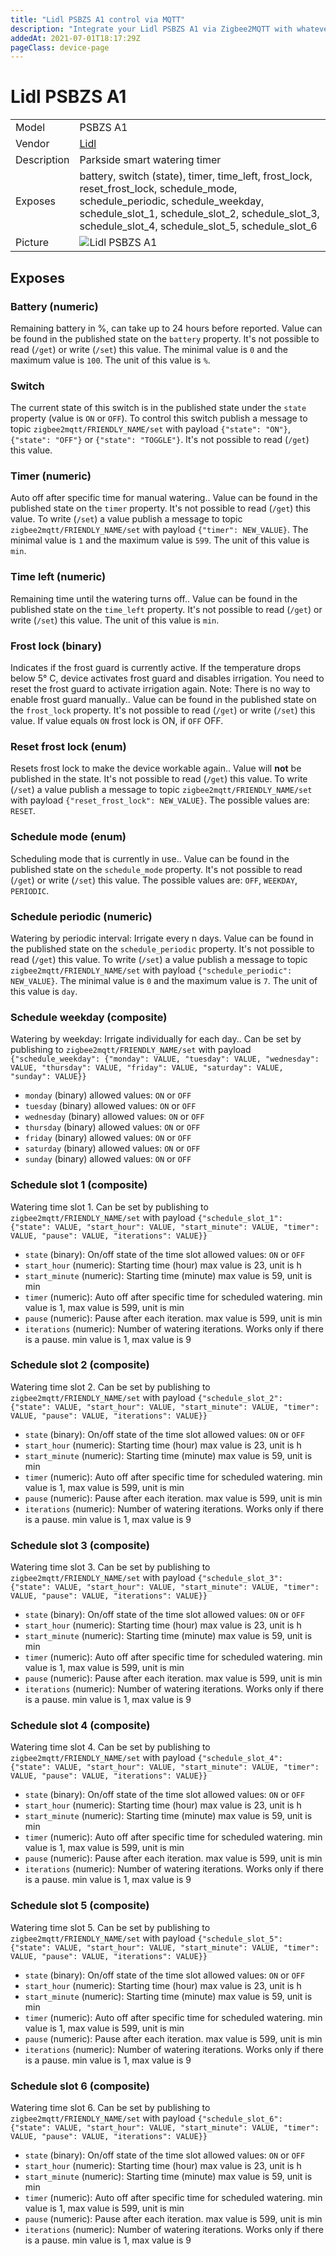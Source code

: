 ```yaml
---
title: "Lidl PSBZS A1 control via MQTT"
description: "Integrate your Lidl PSBZS A1 via Zigbee2MQTT with whatever smart home infrastructure you are using without the vendor's bridge or gateway."
addedAt: 2021-07-01T18:17:29Z
pageClass: device-page
---
```


<!-- !!!! -->
<!-- ATTENTION: This file is auto-generated through docgen! -->
<!-- You can only edit the "Notes"-Section between the two comment lines "Notes BEGIN" and "Notes END". -->
<!-- Do not use h1 or h2 heading within "## Notes"-Section. -->
<!-- !!!! -->

# Lidl PSBZS A1

|     |     |
|-----|-----|
| Model | PSBZS A1  |
| Vendor  | [Lidl](/supported-devices/#v=Lidl)  |
| Description | Parkside smart watering timer |
| Exposes | battery, switch (state), timer, time_left, frost_lock, reset_frost_lock, schedule_mode, schedule_periodic, schedule_weekday, schedule_slot_1, schedule_slot_2, schedule_slot_3, schedule_slot_4, schedule_slot_5, schedule_slot_6 |
| Picture | ![Lidl PSBZS A1](https://www.zigbee2mqtt.io/images/devices/PSBZS-A1.png) |


<!-- Notes BEGIN: You can edit here. Add "## Notes" headline if not already present. -->


<!-- Notes END: Do not edit below this line -->




## Exposes

### Battery (numeric)
Remaining battery in %, can take up to 24 hours before reported.
Value can be found in the published state on the `battery` property.
It's not possible to read (`/get`) or write (`/set`) this value.
The minimal value is `0` and the maximum value is `100`.
The unit of this value is `%`.

### Switch 
The current state of this switch is in the published state under the `state` property (value is `ON` or `OFF`).
To control this switch publish a message to topic `zigbee2mqtt/FRIENDLY_NAME/set` with payload `{"state": "ON"}`, `{"state": "OFF"}` or `{"state": "TOGGLE"}`.
It's not possible to read (`/get`) this value.

### Timer (numeric)
Auto off after specific time for manual watering..
Value can be found in the published state on the `timer` property.
It's not possible to read (`/get`) this value.
To write (`/set`) a value publish a message to topic `zigbee2mqtt/FRIENDLY_NAME/set` with payload `{"timer": NEW_VALUE}`.
The minimal value is `1` and the maximum value is `599`.
The unit of this value is `min`.

### Time left (numeric)
Remaining time until the watering turns off..
Value can be found in the published state on the `time_left` property.
It's not possible to read (`/get`) or write (`/set`) this value.
The unit of this value is `min`.

### Frost lock (binary)
Indicates if the frost guard is currently active. If the temperature drops below 5° C, device activates frost guard and disables irrigation. You need to reset the frost guard to activate irrigation again. Note: There is no way to enable frost guard manually..
Value can be found in the published state on the `frost_lock` property.
It's not possible to read (`/get`) or write (`/set`) this value.
If value equals `ON` frost lock is ON, if `OFF` OFF.

### Reset frost lock (enum)
Resets frost lock to make the device workable again..
Value will **not** be published in the state.
It's not possible to read (`/get`) this value.
To write (`/set`) a value publish a message to topic `zigbee2mqtt/FRIENDLY_NAME/set` with payload `{"reset_frost_lock": NEW_VALUE}`.
The possible values are: `RESET`.

### Schedule mode (enum)
Scheduling mode that is currently in use..
Value can be found in the published state on the `schedule_mode` property.
It's not possible to read (`/get`) or write (`/set`) this value.
The possible values are: `OFF`, `WEEKDAY`, `PERIODIC`.

### Schedule periodic (numeric)
Watering by periodic interval: Irrigate every n days.
Value can be found in the published state on the `schedule_periodic` property.
It's not possible to read (`/get`) this value.
To write (`/set`) a value publish a message to topic `zigbee2mqtt/FRIENDLY_NAME/set` with payload `{"schedule_periodic": NEW_VALUE}`.
The minimal value is `0` and the maximum value is `7`.
The unit of this value is `day`.

### Schedule weekday (composite)
Watering by weekday: Irrigate individually for each day..
Can be set by publishing to `zigbee2mqtt/FRIENDLY_NAME/set` with payload `{"schedule_weekday": {"monday": VALUE, "tuesday": VALUE, "wednesday": VALUE, "thursday": VALUE, "friday": VALUE, "saturday": VALUE, "sunday": VALUE}}`
- `monday` (binary) allowed values: `ON` or `OFF`
- `tuesday` (binary) allowed values: `ON` or `OFF`
- `wednesday` (binary) allowed values: `ON` or `OFF`
- `thursday` (binary) allowed values: `ON` or `OFF`
- `friday` (binary) allowed values: `ON` or `OFF`
- `saturday` (binary) allowed values: `ON` or `OFF`
- `sunday` (binary) allowed values: `ON` or `OFF`

### Schedule slot 1 (composite)
Watering time slot 1.
Can be set by publishing to `zigbee2mqtt/FRIENDLY_NAME/set` with payload `{"schedule_slot_1": {"state": VALUE, "start_hour": VALUE, "start_minute": VALUE, "timer": VALUE, "pause": VALUE, "iterations": VALUE}}`
- `state` (binary): On/off state of the time slot allowed values: `ON` or `OFF`
- `start_hour` (numeric): Starting time (hour) max value is 23, unit is h
- `start_minute` (numeric): Starting time (minute) max value is 59, unit is min
- `timer` (numeric): Auto off after specific time for scheduled watering. min value is 1, max value is 599, unit is min
- `pause` (numeric): Pause after each iteration. max value is 599, unit is min
- `iterations` (numeric): Number of watering iterations. Works only if there is a pause. min value is 1, max value is 9

### Schedule slot 2 (composite)
Watering time slot 2.
Can be set by publishing to `zigbee2mqtt/FRIENDLY_NAME/set` with payload `{"schedule_slot_2": {"state": VALUE, "start_hour": VALUE, "start_minute": VALUE, "timer": VALUE, "pause": VALUE, "iterations": VALUE}}`
- `state` (binary): On/off state of the time slot allowed values: `ON` or `OFF`
- `start_hour` (numeric): Starting time (hour) max value is 23, unit is h
- `start_minute` (numeric): Starting time (minute) max value is 59, unit is min
- `timer` (numeric): Auto off after specific time for scheduled watering. min value is 1, max value is 599, unit is min
- `pause` (numeric): Pause after each iteration. max value is 599, unit is min
- `iterations` (numeric): Number of watering iterations. Works only if there is a pause. min value is 1, max value is 9

### Schedule slot 3 (composite)
Watering time slot 3.
Can be set by publishing to `zigbee2mqtt/FRIENDLY_NAME/set` with payload `{"schedule_slot_3": {"state": VALUE, "start_hour": VALUE, "start_minute": VALUE, "timer": VALUE, "pause": VALUE, "iterations": VALUE}}`
- `state` (binary): On/off state of the time slot allowed values: `ON` or `OFF`
- `start_hour` (numeric): Starting time (hour) max value is 23, unit is h
- `start_minute` (numeric): Starting time (minute) max value is 59, unit is min
- `timer` (numeric): Auto off after specific time for scheduled watering. min value is 1, max value is 599, unit is min
- `pause` (numeric): Pause after each iteration. max value is 599, unit is min
- `iterations` (numeric): Number of watering iterations. Works only if there is a pause. min value is 1, max value is 9

### Schedule slot 4 (composite)
Watering time slot 4.
Can be set by publishing to `zigbee2mqtt/FRIENDLY_NAME/set` with payload `{"schedule_slot_4": {"state": VALUE, "start_hour": VALUE, "start_minute": VALUE, "timer": VALUE, "pause": VALUE, "iterations": VALUE}}`
- `state` (binary): On/off state of the time slot allowed values: `ON` or `OFF`
- `start_hour` (numeric): Starting time (hour) max value is 23, unit is h
- `start_minute` (numeric): Starting time (minute) max value is 59, unit is min
- `timer` (numeric): Auto off after specific time for scheduled watering. min value is 1, max value is 599, unit is min
- `pause` (numeric): Pause after each iteration. max value is 599, unit is min
- `iterations` (numeric): Number of watering iterations. Works only if there is a pause. min value is 1, max value is 9

### Schedule slot 5 (composite)
Watering time slot 5.
Can be set by publishing to `zigbee2mqtt/FRIENDLY_NAME/set` with payload `{"schedule_slot_5": {"state": VALUE, "start_hour": VALUE, "start_minute": VALUE, "timer": VALUE, "pause": VALUE, "iterations": VALUE}}`
- `state` (binary): On/off state of the time slot allowed values: `ON` or `OFF`
- `start_hour` (numeric): Starting time (hour) max value is 23, unit is h
- `start_minute` (numeric): Starting time (minute) max value is 59, unit is min
- `timer` (numeric): Auto off after specific time for scheduled watering. min value is 1, max value is 599, unit is min
- `pause` (numeric): Pause after each iteration. max value is 599, unit is min
- `iterations` (numeric): Number of watering iterations. Works only if there is a pause. min value is 1, max value is 9

### Schedule slot 6 (composite)
Watering time slot 6.
Can be set by publishing to `zigbee2mqtt/FRIENDLY_NAME/set` with payload `{"schedule_slot_6": {"state": VALUE, "start_hour": VALUE, "start_minute": VALUE, "timer": VALUE, "pause": VALUE, "iterations": VALUE}}`
- `state` (binary): On/off state of the time slot allowed values: `ON` or `OFF`
- `start_hour` (numeric): Starting time (hour) max value is 23, unit is h
- `start_minute` (numeric): Starting time (minute) max value is 59, unit is min
- `timer` (numeric): Auto off after specific time for scheduled watering. min value is 1, max value is 599, unit is min
- `pause` (numeric): Pause after each iteration. max value is 599, unit is min
- `iterations` (numeric): Number of watering iterations. Works only if there is a pause. min value is 1, max value is 9

